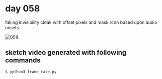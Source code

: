 # day 058

faking invisibility cloak with offset pixels and mask rcnn based upon audio onsets. 

![058](https://github.com/burningion/daily-sketches/raw/master/058/image/chris.png)

## sketch video generated with following commands

```bash
$ python3 frame_rate.py
```

